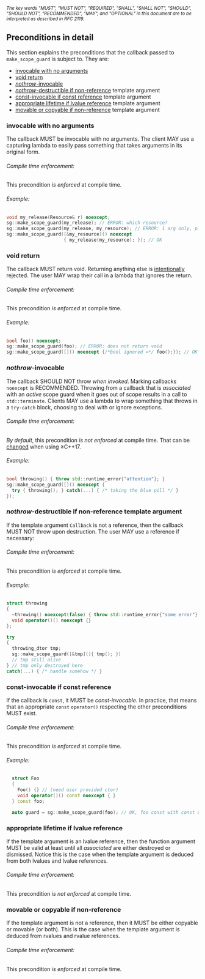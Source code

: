 <sup>_The key words "MUST", "MUST NOT", "REQUIRED", "SHALL", "SHALL
NOT", "SHOULD", "SHOULD NOT", "RECOMMENDED",  "MAY", and "OPTIONAL" in this
document are to be interpreted as described in RFC 2119._</sup>

## Preconditions in detail

This section explains the preconditions that the callback passed to
`make_scope_guard` is subject to. They are:

- [invocable with no arguments](#invocable-with-no-arguments)
- [void return](#void-return)
- [_nothrow_-invocable](#nothrow-invocable)
- [_nothrow_-destructible if non-reference](#nothrow-destructible-if-non-reference-template-argument)
template argument
- [const-invocable if const reference](#const-invocable-if-const-reference)
template argument
- [appropriate lifetime if lvalue reference](#appropriate-lifetime-if-lvalue-reference)
template argument
- [movable or copyable if non-reference](#movable-or-copyable-if-non-reference)
template argument

### invocable with no arguments

The callback MUST be invocable with no arguments. The client MAY use a capturing
lambda to easily pass something that takes arguments in its original form.

###### Compile time enforcement:

This precondition _is enforced_ at compile time.

###### Example:

```c++
void my_release(Resource& r) noexcept;
sg::make_scope_guard(my_release); // ERROR: which resource?
sg::make_scope_guard(my_release, my_resource); // ERROR: 1 arg only, please
sg::make_scope_guard([&my_resource]() noexcept
                     { my_release(my_resource); }); // OK
```

### void return

The callback MUST return void. Returning anything else is
[intentionally](design.md#no-return) rejected. The user MAY wrap their call in a
lambda that ignores the return.

###### Compile time enforcement:

This precondition _is enforced_ at compile time.

###### Example:

```c++
bool foo() noexcept;
sg::make_scope_guard(foo); // ERROR: does not return void
sg::make_scope_guard([]() noexcept {/*bool ignored =*/ foo();}); // OK
```

### _nothrow_-invocable

The callback SHOULD NOT throw _when invoked_. Marking callbacks `noexcept` is
RECOMMENDED. Throwing from a callback that is _associated_ with an _active_
scope guard when it goes out of scope results in a call to `std::terminate`.
Clients MAY use a lambda to wrap something that throws in a `try-catch` block,
choosing to deal with or ignore exceptions.

###### Compile time enforcement:

_By default_, this precondition _is not enforced_ at compile time. That can be
[changed](interface.md#compilation-option-sg_require_noexcept_in_cpp17) when
using &ge;C++17.

###### Example:

```c++
bool throwing() { throw std::runtime_error{"attention"}; }
sg::make_scope_guard([]() noexcept {
  try { throwing(); } catch(...) { /* taking the blue pill */ }
});
```

### _nothrow_-destructible if non-reference template argument

If the template argument `Callback` is not a reference, then the callback
MUST NOT throw upon destruction. The user MAY use a reference if necessary:

###### Compile time enforcement:

This precondition _is enforced_ at compile time.

###### Example:

```c++
struct throwing
{
  ~throwing() noexcept(false) { throw std::runtime_error{"some error"}; }
  void operator()() noexcept {}
};

try
{
  throwing_dtor tmp;
  sg::make_scope_guard([&tmp](){ tmp(); })
  // tmp still alive
} // tmp only destroyed here
catch(...) { /* handle somehow */ }
```

### const-invocable if const reference

If the callback is `const`, it MUST be _const-invocable_. In practice, that
means that an appropriate `const` `operator()` respecting the other
preconditions MUST exist.

###### Compile time enforcement:

This precondition _is enforced_ at compile time.

###### Example:

```c++
  struct Foo
  {
    Foo() {} // (need user provided ctor)
    void operator()() const noexcept { }
  } const foo;

  auto guard = sg::make_scope_guard(foo); // OK, foo const with const op()
```

### appropriate lifetime if lvalue reference

If the template argument is an lvalue reference, then the function argument MUST
be valid at least until all _associated_ are either destroyed or dismissed.
Notice this is the case when the template argument is deduced from both lvalues
and lvalue references.

###### Compile time enforcement:

This precondition _is not enforced_ at compile time.

### movable or copyable if non-reference

If the template argument is not a reference, then it MUST be
either copyable or movable (or both). This is the case when the template
argument is deduced from rvalues and rvalue references.

###### Compile time enforcement:

This precondition _is enforced_ at compile time.
